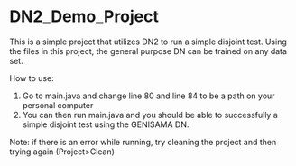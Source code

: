 # DN2_Demo_Project
This is a simple project that utilizes DN2 to run a simple disjoint test. Using the files in this project, the general purpose DN can be trained on any data set.

How to use:

1. Go to main.java and change line 80 and line 84 to be a path on your personal computer
2. You can then run main.java and you should be able to successfully a simple disjoint test using the GENISAMA DN.

Note: if there is an error while running, try cleaning the project and then trying again (Project>Clean)
